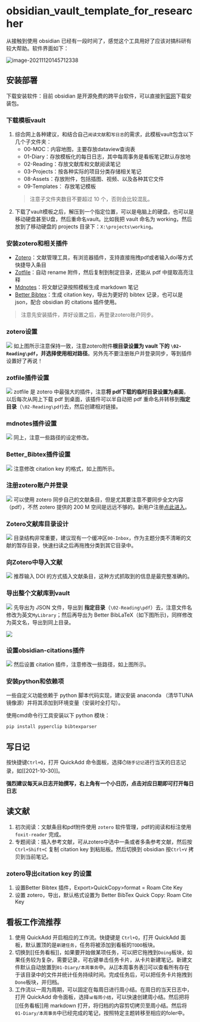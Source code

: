 # obsidian_vault_template_for_researcher

从接触到使用 obsidian 已经有一段时间了，感觉这个工具用好了应该对搞科研有较大帮助。软件界面如下：

![image-20211120145712338](https://sheldon-notes.oss-cn-shanghai.aliyuncs.com/img/image-20211120145712338.png)

## 安装部署

下载安装软件：目前 obsidian 是开源免费的跨平台软件，可以直接到[官网](https://obsidian.md/download)下载安装包。

### 下载模板vault

1. 综合网上各种建议，和结合自己`阅读文献`和`写日志`的需求，此模板vault包含以下几个子文件夹：
	- 00-MOC：内容地图，主要存放dataview查询表
	- 01-Diary：存放模板化的每日日志，其中每周事务是看板笔记默认存放地
	- 02-Reading：存放文献库和文献阅读笔记
	- 03-Projects：按各种实际的项目分类存储相关笔记
	- 08-Assets：存放附件，包括插图、视频、以及各种其它文件
	- 09-Templates： 存放笔记模板
	> 注意子文件夹数目不要超过 10 个，否则会比较混乱。
2. 下载了vault模板之后，解压到一个指定位置，可以是电脑上的硬盘，也可以是移动硬盘甚至U盘，然后重命名vault。比如我把 vault 命名为 working，然后放到了移动硬盘的 projects 目录下：`X:\projects\working`。

### 安装zotero和相关插件

- [Zotero](https://www.zotero.org/)：文献管理工具，有浏览器插件，支持直接拖拽pdf或者输入doi等方式快捷导入条目
- [Zotfile](https://github.com/jlegewie/zotfile/releases)：自动 rename 附件，然后复制到制定目录，还能从 pdf 中提取高亮注释
- [Mdnotes](https://github.com/argenos/zotero-mdnotes/releases/tag/0.1.3)：将文献记录按照模板生成 markdown 笔记
- [Better Bibtex](https://github.com/retorquere/zotero-better-bibtex/releases/tag/v5.5.4)：生成 citation key，导出为更好的 bibtex 记录，也可以是 json，配合 obsidian 的 citations 插件使用。

> 注意先安装插件，弄好设置之后，再登录zotero账户同步。


### zotero设置

![](https://sheldon-notes.oss-cn-shanghai.aliyuncs.com/img/Pasted%20image%2020211030122453-1636615483184.png)
如上图所示注意保持一致，注意zotero附件**根目录设置为 vault 下的 `\02-Reading\pdf`，并选择使用相对路径**。另外先不要注册账户并登录同步，等到插件设置好了再说！

### zotfile插件设置
![](https://sheldon-notes.oss-cn-shanghai.aliyuncs.com/img/Pasted%20image%2020211030122453.png)
zotfile 是 zotero 中最强大的插件，注意**将 pdf下载的临时目录设置为桌面**，以后每次从网上下载 pdf 到桌面，该插件可以半自动把 pdf 重命名并转移到**指定目录**（`\02-Reading\pdf`)去，然后创建相对链接。

### mdnotes插件设置
![](https://sheldon-notes.oss-cn-shanghai.aliyuncs.com/img/Pasted%20image%2020211030122711.png)
同上，注意一些路径的设定修改。

### Better_Bibtex插件设置
![](https://sheldon-notes.oss-cn-shanghai.aliyuncs.com/img/Pasted%20image%2020211030122849.png)
注意修改 citation key 的格式，如上图所示。

### 注册zotero账户并登录
![](https://sheldon-notes.oss-cn-shanghai.aliyuncs.com/img/Pasted%20image%2020211030123014.png)
可以使用 zotero 同步自己的文献条目，但是尤其要注意不要同步全文内容（pdf），不然 zotero 提供的 200 M 空间是远远不够的。新用户注册[点此进入](https://www.zotero.org/user/register)。

### Zotero文献库目录设计
![](https://sheldon-notes.oss-cn-shanghai.aliyuncs.com/img/Pasted%20image%2020211030123407.png)
目录结构非常重要，建议现有一个缓冲区`00-Inbox`，作为主题分类不清晰的文献的暂存目录，快速扫读之后再拖拽分类到其它目录中。

### 向Zotero中导入文献
![](https://sheldon-notes.oss-cn-shanghai.aliyuncs.com/img/Pasted%20image%2020211030123608.png)
推荐输入 DOI 的方式插入文献条目，这种方式抓取到的信息是最完整准确的。

### 导出整个文献库到vault
![](https://sheldon-notes.oss-cn-shanghai.aliyuncs.com/img/Pasted%20image%2020211030123827.png)
先导出为 JSON 文件，导出到 **指定目录**（`\02-Reading\pdf`）去，注意文件名修改为英文`MyLibrary`；然后再导出为 Better BibLaTeX（如下图所示)，同样修改为英文名，导出到同上目录。

![](https://sheldon-notes.oss-cn-shanghai.aliyuncs.com/img/Pasted%20image%2020211030123935.png)

### 设置obsidian-citations插件
![](https://sheldon-notes.oss-cn-shanghai.aliyuncs.com/img/Pasted%20image%2020211030124039.png)
然后设置 citation 插件，注意修改一些路径，如上图所示。


### 安装python和依赖项

一些自定义功能依赖于 python 脚本代码实现，建议安装 anaconda （清华TUNA镜像源）并将其添加到环境变量（安装时全打勾）。

使用cmd命令行工具安装以下 python 模块：

```bash
pip install pyperclip bibtexparser
```


## 写日记
按快捷键`Ctrl+Q`，打开 QuickAdd 命令面板，选择`⏱️随手记记`进行当天的日志记录，如[[2021-10-30]]。

**强烈建议每天从日志开始撰写，右上角有一个小日历，点击对应日期即可打开每日日志**

## 读文献

1. 初次阅读：文献条目和pdf附件使用 `zotero` 软件管理，pdf的阅读和标注使用 `foxit-reader` 完成。
2. 专题阅读：插入参考文献，可从zotero中选中一条或者多条参考文献，然后按`Ctrl+Shift+C` 复制 citation key 到粘贴板。然后切换到 obsidian 按`Ctrl+V` 拷贝到当前笔记。

### zotero导出citation key 的设置

1. 设置Better Bibtex 插件，Export>QuickCopy>format = Roam Cite Key
2. 设置 zotero，导出，默认格式设置为 Better BibTex Quick Copy: Roam Cite Key

## 看板工作流推荐

1. 使用 QuickAdd 开启相应的工作流。快捷键是 `Ctrl+Q`，打开 QuickAdd 面板，默认置顶的是`新建任务`，任务将被添加到看板的`TODO`板块。
2. 切换到[[任务看板]]，如果要开始做某项任务，可以把它拖拽到`Doing`板块，如果任务较为复杂，需要记录，可右键单击任务卡片，从卡片新建笔记。新建文件默认自动放置到`01-Diary/本周事务`中。从[[本周事务表]]可以查看所有存在于该目录中的文件并统计任务持续时间。完成任务后，可以把任务卡片拖拽到`Done`板块，并归档。
3. 工作流以一周为周期，可以固定在每周日进行周小结。在周日的当天日志中，打开 QuickAdd 命令面板，选择`📊每周小结`，可以快速创建周小结。然后把将[[任务看板]]用 markdown 打开，将归档的内容剪切拷贝至周小结。然后将`01-Diary/本周事务`中已经完成的笔记，按照特定主题转移至相应的foler中。
